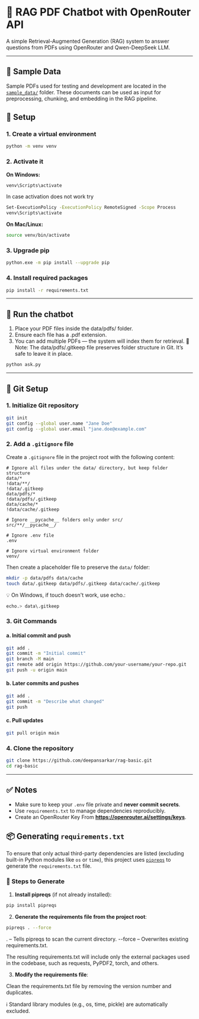 # 🧠 RAG PDF Chatbot with OpenRouter API

A simple Retrieval-Augmented Generation (RAG) system to answer questions from PDFs using OpenRouter and Qwen-DeepSeek LLM.

---

## 📂 Sample Data

Sample PDFs used for testing and development are located in the [`sample_data/`](./sample_data/) folder. These documents can be used as input for preprocessing, chunking, and embedding in the RAG pipeline.

## 🚀 Setup

### 1. Create a virtual environment

```bash
python -m venv venv
```

### 2. Activate it

**On Windows:**
```bash
venv\Scripts\activate
```

In case activation does not work try
```bash
Set-ExecutionPolicy -ExecutionPolicy RemoteSigned -Scope Process
venv\Scripts\activate
```

**On Mac/Linux:**
```bash
source venv/bin/activate
```

### 3. Upgrade pip

```bash
python.exe -m pip install --upgrade pip
```

### 4. Install required packages

```bash
pip install -r requirements.txt
```

---

## 🧪 Run the chatbot

1. Place your PDF files inside the data/pdfs/ folder.
2. Ensure each file has a .pdf extension.
3. You can add multiple PDFs — the system will index them for retrieval.
📌 Note: The data/pdfs/.gitkeep file preserves folder structure in Git. It’s safe to leave it in place.

```bash
python ask.py
```

---

## 🔧 Git Setup

### 1. Initialize Git repository

```bash
git init
git config --global user.name "Jane Doe"
git config --global user.email "jane.doe@example.com"
```

### 2. Add a `.gitignore` file

Create a `.gitignore` file in the project root with the following content:

```gitignore
# Ignore all files under the data/ directory, but keep folder structure
data/*
!data/**/
!data/.gitkeep
data/pdfs/*
!data/pdfs/.gitkeep
data/cache/*
!data/cache/.gitkeep

# Ignore __pycache__ folders only under src/
src/**/__pycache__/

# Ignore .env file
.env

# Ignore virtual environment folder
venv/
```

Then create a placeholder file to preserve the `data/` folder:

```bash
mkdir -p data/pdfs data/cache
touch data/.gitkeep data/pdfs/.gitkeep data/cache/.gitkeep
```

💡 On Windows, if touch doesn't work, use echo.:

```bash
echo.> data\.gitkeep
```

### 3. Git Commands

#### a. Initial commit and push

```bash
git add .
git commit -m "Initial commit"
git branch -M main
git remote add origin https://github.com/your-username/your-repo.git
git push -u origin main
```

#### b. Later commits and pushes

```bash
git add .
git commit -m "Describe what changed"
git push
```

#### c. Pull updates

```bash
git pull origin main
```

### 4. Clone the repository

```bash
git clone https://github.com/deepansarkar/rag-basic.git
cd rag-basic
```

---

## ✅ Notes

- Make sure to keep your `.env` file private and **never commit secrets**.
- Use `requirements.txt` to manage dependencies reproducibly.
- Create an OpenRouter Key From **https://openrouter.ai/settings/keys**.


## 📦 Generating `requirements.txt`

To ensure that only actual third-party dependencies are listed (excluding built-in Python modules like `os` or `time`), this project uses [`pipreqs`](https://github.com/bndr/pipreqs) to generate the `requirements.txt` file.

### 🔧 Steps to Generate

1. **Install pipreqs** (if not already installed):
```bash
pip install pipreqs
```

2. **Generate the requirements file from the project root**:

```bash
pipreqs . --force
```

. – Tells pipreqs to scan the current directory.
--force – Overwrites existing requirements.txt.

The resulting requirements.txt will include only the external packages used in the codebase, such as requests, PyPDF2, torch, and others.

3. **Modify the requirements file**:

Clean the requirements.txt file by removing the version number and duplicates.

ℹ️ Standard library modules (e.g., os, time, pickle) are automatically excluded.